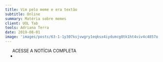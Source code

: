 ```yaml
---
title: Vim pelo meme e era textão
subtitle: Online
summary: Matéria sobre memes
client: UOL Tab
tools: Adriana Terra
date: 2019-08-01
image: 'images/posts/63-1-1y307ksjvwgry1eqksx4iydumcg8tk1ht4viv4c4857o.png'
---
```




<div class="post__share"><ul class="share__list list-reset">ACESSE A NOTÍCIA COMPLETA<li class="share__item" style="margin-left: 10px"><a class="share__link share__facebook" style="background: #fa5657" href="https://tab.uol.com.br/edicao/meme-e-textao/#vim-pelo-meme-e-era-textao" 
onclick=window.open(this.href, 'pop-up', 'left=20,top=20,width=500,height=500,toolbar=1,resizable=0'); return false;" title="Link" rel="nofollow"><i class="fa-solid fa-link"></i></a></li></ul></div>
<!-- <div class="gallery-box"><div class="gallery"><img src="/clipping/images/example-1.jpg" loading="lazy" alt="Project"><img src="/clipping/images/example-2.jpg" loading="lazy" alt="Project"></div><em>Gallery / <a href="https://www.freepik.com/" target="_blank">Freepic</a></em></div> -->